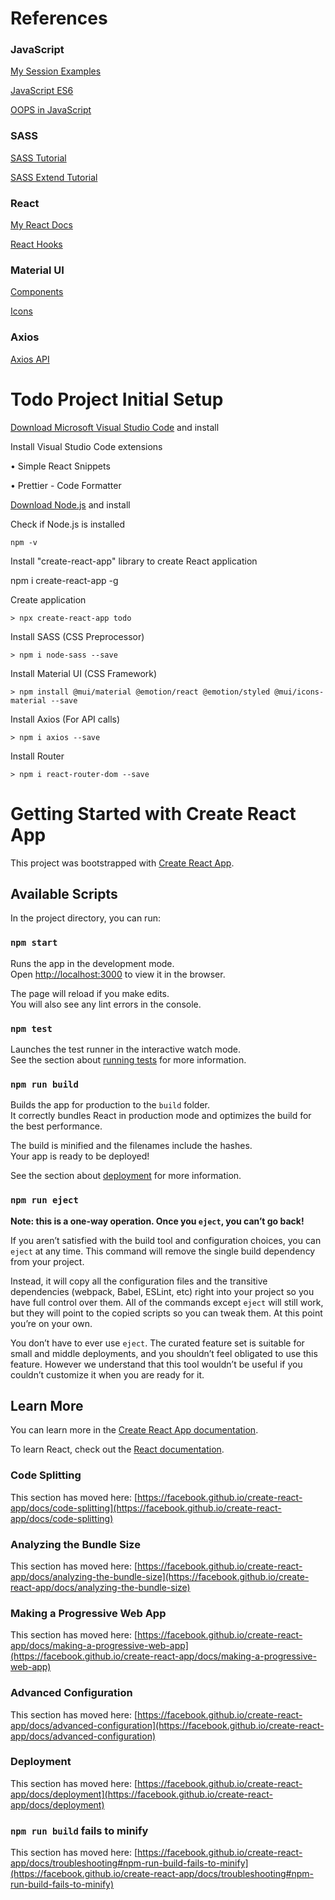 # References

### JavaScript

[My Session Examples](https://github.com/Mounish-Kumar/JS6Demo)

[JavaScript ES6](https://www.youtube.com/watch?v=NCwa_xi0Uuc)

[OOPS in JavaScript](https://www.youtube.com/watch?v=PFmuCDHHpwk)


### SASS

[SASS Tutorial](https://www.youtube.com/watch?v=roywYSEPSvc)

[SASS Extend Tutorial](https://www.youtube.com/watch?v=is87ILGUQWU)


### React

[My React Docs](https://github.com/Mounish-Kumar/InterviewPreparation/blob/master/React%20%26%20Redux.txt)

[React Hooks](https://youtube.com/playlist?list=PLZlA0Gpn_vH8EtggFGERCwMY5u5hOjf-h)


### Material UI

[Components](https://mui.com/components/)

[Icons](https://mui.com/components/material-icons/)


### Axios

[Axios API](https://axios-http.com/docs/api_intro)



# Todo Project Initial Setup

[Download Microsoft Visual Studio Code](https://code.visualstudio.com/download) and install

Install Visual Studio Code extensions

• Simple React Snippets

• Prettier - Code Formatter

[Download Node.js](https://nodejs.org/en/download/) and install

Check if Node.js is installed

	npm -v

Install "create-react-app" library to create React application

npm i create-react-app -g

Create application

	> npx create-react-app todo

Install SASS (CSS Preprocessor)

	> npm i node-sass --save

Install Material UI (CSS Framework)

	> npm install @mui/material @emotion/react @emotion/styled @mui/icons-material --save

Install Axios (For API calls)

	> npm i axios --save

Install Router

	> npm i react-router-dom --save



# Getting Started with Create React App

This project was bootstrapped with [Create React App](https://github.com/facebook/create-react-app).

## Available Scripts

In the project directory, you can run:

### `npm start`

Runs the app in the development mode.\
Open [http://localhost:3000](http://localhost:3000) to view it in the browser.

The page will reload if you make edits.\
You will also see any lint errors in the console.

### `npm test`

Launches the test runner in the interactive watch mode.\
See the section about [running tests](https://facebook.github.io/create-react-app/docs/running-tests) for more information.

### `npm run build`

Builds the app for production to the `build` folder.\
It correctly bundles React in production mode and optimizes the build for the best performance.

The build is minified and the filenames include the hashes.\
Your app is ready to be deployed!

See the section about [deployment](https://facebook.github.io/create-react-app/docs/deployment) for more information.

### `npm run eject`

**Note: this is a one-way operation. Once you `eject`, you can’t go back!**

If you aren’t satisfied with the build tool and configuration choices, you can `eject` at any time. This command will remove the single build dependency from your project.

Instead, it will copy all the configuration files and the transitive dependencies (webpack, Babel, ESLint, etc) right into your project so you have full control over them. All of the commands except `eject` will still work, but they will point to the copied scripts so you can tweak them. At this point you’re on your own.

You don’t have to ever use `eject`. The curated feature set is suitable for small and middle deployments, and you shouldn’t feel obligated to use this feature. However we understand that this tool wouldn’t be useful if you couldn’t customize it when you are ready for it.

## Learn More

You can learn more in the [Create React App documentation](https://facebook.github.io/create-react-app/docs/getting-started).

To learn React, check out the [React documentation](https://reactjs.org/).

### Code Splitting

This section has moved here: [https://facebook.github.io/create-react-app/docs/code-splitting](https://facebook.github.io/create-react-app/docs/code-splitting)

### Analyzing the Bundle Size

This section has moved here: [https://facebook.github.io/create-react-app/docs/analyzing-the-bundle-size](https://facebook.github.io/create-react-app/docs/analyzing-the-bundle-size)

### Making a Progressive Web App

This section has moved here: [https://facebook.github.io/create-react-app/docs/making-a-progressive-web-app](https://facebook.github.io/create-react-app/docs/making-a-progressive-web-app)

### Advanced Configuration

This section has moved here: [https://facebook.github.io/create-react-app/docs/advanced-configuration](https://facebook.github.io/create-react-app/docs/advanced-configuration)

### Deployment

This section has moved here: [https://facebook.github.io/create-react-app/docs/deployment](https://facebook.github.io/create-react-app/docs/deployment)

### `npm run build` fails to minify

This section has moved here: [https://facebook.github.io/create-react-app/docs/troubleshooting#npm-run-build-fails-to-minify](https://facebook.github.io/create-react-app/docs/troubleshooting#npm-run-build-fails-to-minify)
